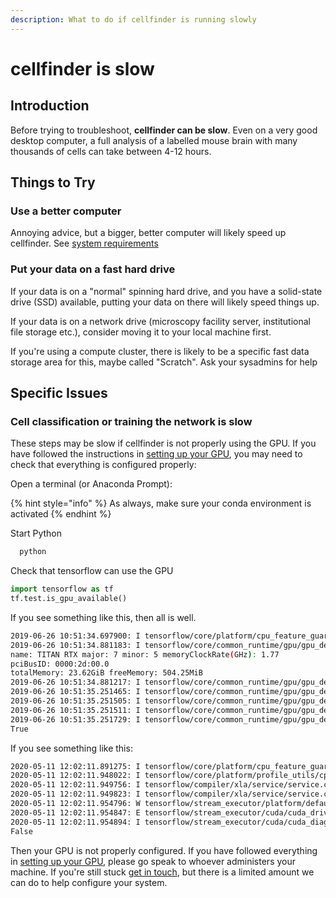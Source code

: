```yaml
---
description: What to do if cellfinder is running slowly
---
```


# cellfinder is slow

## Introduction

Before trying to troubleshoot, **cellfinder can be slow**. Even on a very good desktop computer, a full analysis of a labelled mouse brain with many thousands of cells can take between 4-12 hours.

## Things to Try

### Use a better computer

Annoying advice, but a bigger, better computer will likely speed up cellfinder. See [system requirements](../installation/system-requirements.md#hardware-requirements)

### Put your data on a fast hard drive

If your data is on a "normal" spinning hard drive, and you have a solid-state drive \(SSD\) available, putting your data on there will likely speed things up.

If your data is on a network drive \(microscopy facility server, institutional file storage etc.\), consider moving it to your local machine first.

If you're using a compute cluster, there is likely to be a specific fast data storage area for this, maybe called "Scratch". Ask your sysadmins for help

## Specific Issues

### Cell classification or training the network is slow

These steps may be slow if cellfinder is not properly using the GPU. If you have followed the instructions in [setting up your GPU](../installation/setting-up-your-gpu.md), you may need to check that everything is configured properly:

Open a terminal \(or Anaconda Prompt\):

{% hint style="info" %}
As always, make sure your conda environment is activated
{% endhint %}

Start Python

```bash
  python
```

Check that tensorflow can use the GPU

```python
import tensorflow as tf
tf.test.is_gpu_available()
```

If you see something like this, then all is well.

```bash
2019-06-26 10:51:34.697900: I tensorflow/core/platform/cpu_feature_guard.cc:141] Your CPU supports instructions that this TensorFlow binary was not compiled to use: AVX512F
2019-06-26 10:51:34.881183: I tensorflow/core/common_runtime/gpu/gpu_device.cc:1432] Found device 0 with properties: 
name: TITAN RTX major: 7 minor: 5 memoryClockRate(GHz): 1.77
pciBusID: 0000:2d:00.0
totalMemory: 23.62GiB freeMemory: 504.25MiB
2019-06-26 10:51:34.881217: I tensorflow/core/common_runtime/gpu/gpu_device.cc:1511] Adding visible gpu devices: 0
2019-06-26 10:51:35.251465: I tensorflow/core/common_runtime/gpu/gpu_device.cc:982] Device interconnect StreamExecutor with strength 1 edge matrix:
2019-06-26 10:51:35.251505: I tensorflow/core/common_runtime/gpu/gpu_device.cc:988]      0 
2019-06-26 10:51:35.251511: I tensorflow/core/common_runtime/gpu/gpu_device.cc:1001] 0:   N 
2019-06-26 10:51:35.251729: I tensorflow/core/common_runtime/gpu/gpu_device.cc:1115] Created TensorFlow device (/device:GPU:0 with 195 MB memory) -> physical GPU (device: 0, name: TITAN RTX, pci bus id: 0000:2d:00.0, compute capability: 7.5)
True
```

If you see something like this:

```bash
2020-05-11 12:02:11.891275: I tensorflow/core/platform/cpu_feature_guard.cc:142] Your CPU supports instructions that this TensorFlow binary was not compiled to use: AVX2 FMA
2020-05-11 12:02:11.948022: I tensorflow/core/platform/profile_utils/cpu_utils.cc:94] CPU Frequency: 1992000000 Hz
2020-05-11 12:02:11.949756: I tensorflow/compiler/xla/service/service.cc:168] XLA service 0x55ae9ffc5860 initialized for platform Host (this does not guarantee that XLA will be used). Devices:
2020-05-11 12:02:11.949823: I tensorflow/compiler/xla/service/service.cc:176]   StreamExecutor device (0): Host, Default Version
2020-05-11 12:02:11.954796: W tensorflow/stream_executor/platform/default/dso_loader.cc:55] Could not load dynamic library 'libcuda.so.1'; dlerror: libcuda.so.1: cannot open shared object file: No such file or directory
2020-05-11 12:02:11.954847: E tensorflow/stream_executor/cuda/cuda_driver.cc:351] failed call to cuInit: UNKNOWN ERROR (303)
2020-05-11 12:02:11.954894: I tensorflow/stream_executor/cuda/cuda_diagnostics.cc:156] kernel driver does not appear to be running on this host (tigger): /proc/driver/nvidia/version does not exist
False
```

Then your GPU is not properly configured. If you have followed everything in [setting up your GPU](../installation/setting-up-your-gpu.md), please go speak to whoever administers your machine. If you're still stuck [get in touch](../general/getting-in-touch.md), but there is a limited amount we can do to help configure your system.

